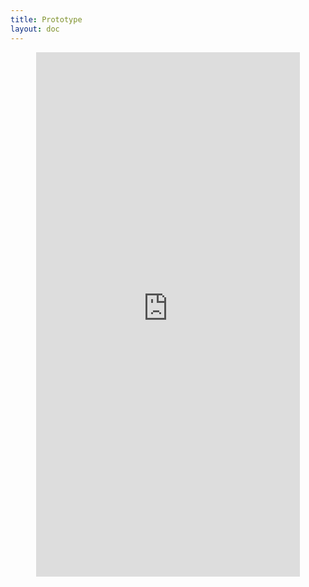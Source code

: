 ```yaml
---
title: Prototype
layout: doc
---
```

<p align="center"><iframe src="https://mockingbot.com/app/XkEE6rDYbXQvGZ9nLd5nJZtzjVFG36V/embed" width="422" height="839" allowTransparency="true" frameborder="0"></iframe></p>